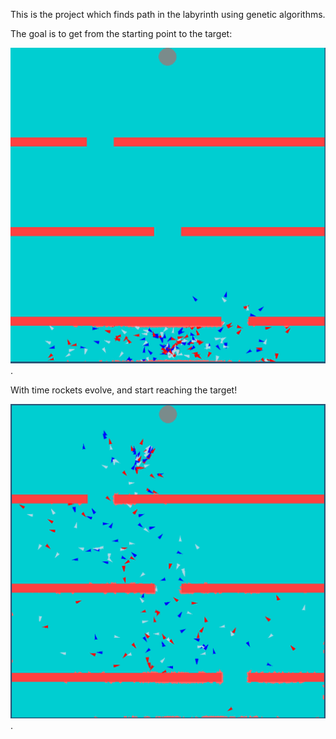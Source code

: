 This is the project which finds path in the labyrinth using genetic algorithms.

The goal is to get from the starting point to the target:

![alt text for screen readers](./images/start.png "Beginning").

With time rockets evolve, and start reaching the target!

![alt text for screen readers](./images/finish.png "Beginning").
